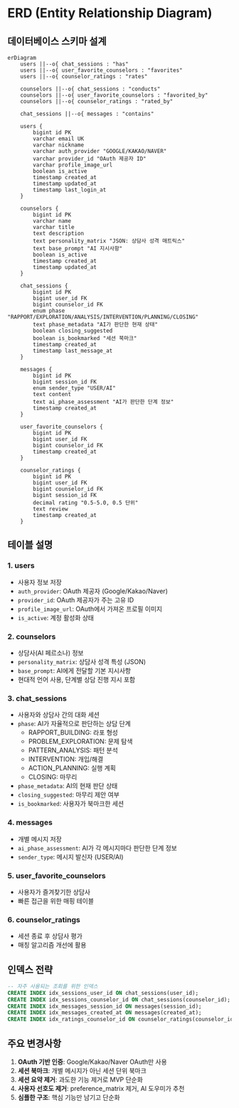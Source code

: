 # ERD (Entity Relationship Diagram)

## 데이터베이스 스키마 설계

```mermaid
erDiagram
    users ||--o{ chat_sessions : "has"
    users ||--o{ user_favorite_counselors : "favorites"
    users ||--o{ counselor_ratings : "rates"
    
    counselors ||--o{ chat_sessions : "conducts"
    counselors ||--o{ user_favorite_counselors : "favorited_by"
    counselors ||--o{ counselor_ratings : "rated_by"
    
    chat_sessions ||--o{ messages : "contains"
    
    users {
        bigint id PK
        varchar email UK
        varchar nickname
        varchar auth_provider "GOOGLE/KAKAO/NAVER"
        varchar provider_id "OAuth 제공자 ID"
        varchar profile_image_url
        boolean is_active
        timestamp created_at
        timestamp updated_at
        timestamp last_login_at
    }
    
    counselors {
        bigint id PK
        varchar name
        varchar title
        text description
        text personality_matrix "JSON: 상담사 성격 매트릭스"
        text base_prompt "AI 지시사항"
        boolean is_active
        timestamp created_at
        timestamp updated_at
    }
    
    chat_sessions {
        bigint id PK
        bigint user_id FK
        bigint counselor_id FK
        enum phase "RAPPORT/EXPLORATION/ANALYSIS/INTERVENTION/PLANNING/CLOSING"
        text phase_metadata "AI가 판단한 현재 상태"
        boolean closing_suggested
        boolean is_bookmarked "세션 북마크"
        timestamp created_at
        timestamp last_message_at
    }
    
    messages {
        bigint id PK
        bigint session_id FK
        enum sender_type "USER/AI"
        text content
        text ai_phase_assessment "AI가 판단한 단계 정보"
        timestamp created_at
    }
    
    user_favorite_counselors {
        bigint id PK
        bigint user_id FK
        bigint counselor_id FK
        timestamp created_at
    }
    
    counselor_ratings {
        bigint id PK
        bigint user_id FK
        bigint counselor_id FK
        bigint session_id FK
        decimal rating "0.5-5.0, 0.5 단위"
        text review
        timestamp created_at
    }
```

## 테이블 설명

### 1. users
- 사용자 정보 저장
- `auth_provider`: OAuth 제공자 (Google/Kakao/Naver)
- `provider_id`: OAuth 제공자가 주는 고유 ID
- `profile_image_url`: OAuth에서 가져온 프로필 이미지
- `is_active`: 계정 활성화 상태

### 2. counselors
- 상담사(AI 페르소나) 정보
- `personality_matrix`: 상담사 성격 특성 (JSON)
- `base_prompt`: AI에게 전달할 기본 지시사항
- 현대적 언어 사용, 단계별 상담 진행 지시 포함

### 3. chat_sessions
- 사용자와 상담사 간의 대화 세션
- `phase`: AI가 자율적으로 판단하는 상담 단계
  - RAPPORT_BUILDING: 라포 형성
  - PROBLEM_EXPLORATION: 문제 탐색
  - PATTERN_ANALYSIS: 패턴 분석
  - INTERVENTION: 개입/해결
  - ACTION_PLANNING: 실행 계획
  - CLOSING: 마무리
- `phase_metadata`: AI의 현재 판단 상태
- `closing_suggested`: 마무리 제안 여부
- `is_bookmarked`: 사용자가 북마크한 세션

### 4. messages
- 개별 메시지 저장
- `ai_phase_assessment`: AI가 각 메시지마다 판단한 단계 정보
- `sender_type`: 메시지 발신자 (USER/AI)

### 5. user_favorite_counselors
- 사용자가 즐겨찾기한 상담사
- 빠른 접근을 위한 매핑 테이블

### 6. counselor_ratings
- 세션 종료 후 상담사 평가
- 매칭 알고리즘 개선에 활용

## 인덱스 전략

```sql
-- 자주 사용되는 조회를 위한 인덱스
CREATE INDEX idx_sessions_user_id ON chat_sessions(user_id);
CREATE INDEX idx_sessions_counselor_id ON chat_sessions(counselor_id);
CREATE INDEX idx_messages_session_id ON messages(session_id);
CREATE INDEX idx_messages_created_at ON messages(created_at);
CREATE INDEX idx_ratings_counselor_id ON counselor_ratings(counselor_id);
```

## 주요 변경사항

1. **OAuth 기반 인증**: Google/Kakao/Naver OAuth만 사용
2. **세션 북마크**: 개별 메시지가 아닌 세션 단위 북마크
3. **세션 요약 제거**: 과도한 기능 제거로 MVP 단순화
4. **사용자 선호도 제거**: preference_matrix 제거, AI 도우미가 추천
5. **심플한 구조**: 핵심 기능만 남기고 단순화